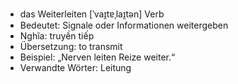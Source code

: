 - das Weiterleiten [ˈvaɪ̯tɐˌlaɪ̯tən]	Verb
- Bedeutet: Signale oder Informationen weitergeben
- Nghĩa: truyền tiếp
- Übersetzung: to transmit
- Beispiel: „Nerven leiten Reize weiter.“
- Verwandte Wörter: Leitung